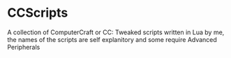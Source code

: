 # CCScripts
A collection of ComputerCraft or CC: Tweaked scripts written in Lua by me, the names of the scripts are self explanitory and some require Advanced Peripherals
